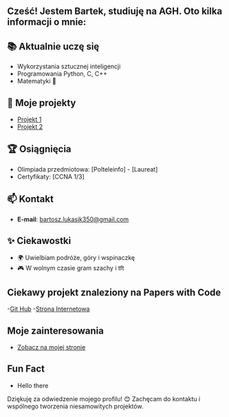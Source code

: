 ## Cześć! Jestem Bartek, studiuję na AGH. Oto kilka informacji o mnie:

## 📚 Aktualnie uczę się
- Wykorzystania sztucznej inteligencji
- Programowania Python, C, C++
- Matematyki 🤔

## 🌱 Moje projekty
- [Projekt 1](https://github.com/Vakshare/wdi.git)
- [Projekt 2](https://github.com/2024-2025-AGH-Wstep-do-Informatyki/Calculus-Survivor.git)

## 🏆 Osiągnięcia
- Olimpiada przedmiotowa: [Polteleinfo] - [Laureat]
- Certyfikaty: [CCNA 1/3]

## 📫 Kontakt
- **E-mail**: [bartosz.lukasik350@gmail.com](mailto:bartosz.lukasik350@gmailcom)

## ✨ Ciekawostki
- 🌍 Uwielbiam podróże, góry i wspinaczkę
- 🎮 W wolnym czasie gram szachy i tft

## Ciekawy projekt znaleziony na Papers with Code
-[Git Hub](https://github.com/Vakshare/3DIS.git)
-[Strona Internetowa](https://paperswithcode.com/paper/3dis-flux-simple-and-efficient-multi-instance#code)

## Moje zainteresowania
- [Zobacz na mojej stronie](https://vakshare.github.io)

## Fun Fact
- Hello there
  
Dziękuję za odwiedzenie mojego profilu! 😊 Zachęcam do kontaktu i wspólnego tworzenia niesamowitych projektów.
